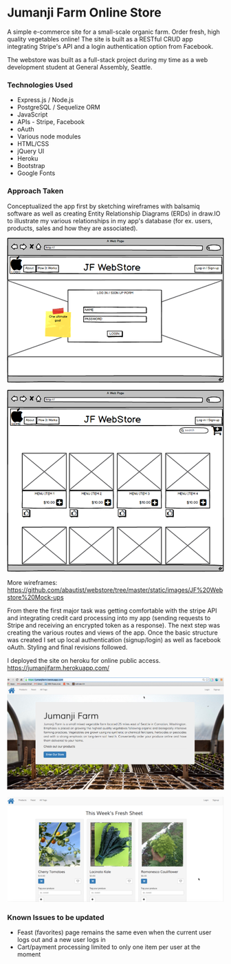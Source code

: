 # Jumanji Farm Online Store

A simple e-commerce site for a small-scale organic farm. Order fresh, high quality vegetables online! The site is built as a RESTful CRUD app integrating Stripe's API and a login authentication option from Facebook.

The webstore was built as a full-stack project during my time as a web development student at General Assembly, Seattle.

### Technologies Used

* Express.js / Node.js
* PostgreSQL / Sequelize ORM
* JavaScript
* APIs - Stripe, Facebook
* oAuth
* Various node modules
* HTML/CSS
* jQuery UI
* Heroku
* Bootstrap
* Google Fonts

### Approach Taken

Conceptualized the app first by sketching wireframes with balsamiq software as well as creating Entity Relationship Diagrams (ERDs) in draw.IO to illustrate my various relationships in my app's database (for ex. users, products, sales and how they are associated).

![JF Wireframe](https://github.com/abautist/webstore/blob/master/static/images/JF%20Webstore%20Mock-ups/1-Landing%20page.png "JF Wireframe")

![JF Wireframe 2](https://github.com/abautist/webstore/blob/master/static/images/JF%20Webstore%20Mock-ups/2-Featured%20Items%20page.png "JF Wireframe 2")

More wireframes: https://github.com/abautist/webstore/tree/master/static/images/JF%20Webstore%20Mock-ups

From there the first major task was getting comfortable with the stripe API and integrating credit card processing into my app (sending requests to Stripe and receiving an encrypted token as a response). The next step was creating the various routes and views of the app. Once the basic structure was created I set up local authentication (signup/login) as well as facebook oAuth. Styling and final revisions followed.

I deployed the site on heroku for online public access. https://jumanjifarm.herokuapp.com/

![JF Screenshot 1](https://github.com/abautist/webstore/blob/master/static/images/Screenshots/landingpage.png "JF Screenshot 1")

![JF Screenshot 2](https://github.com/abautist/webstore/blob/master/static/images/Screenshots/products_page.png "JF Screenshot 2")

### Known Issues to be updated

* Feast (favorites) page remains the same even when the current user logs out and a new user logs in
* Cart/payment processing limited to only one item per user at the moment


